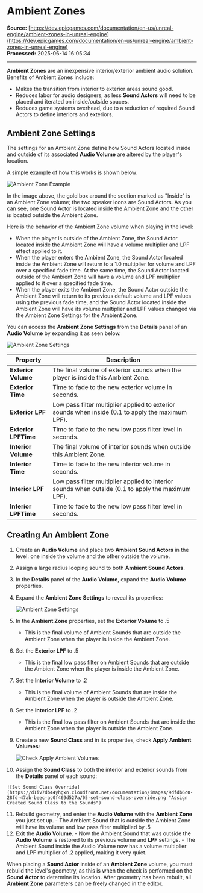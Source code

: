 # Ambient Zones

**Source:** [https://dev.epicgames.com/documentation/en-us/unreal-engine/ambient-zones-in-unreal-engine](https://dev.epicgames.com/documentation/en-us/unreal-engine/ambient-zones-in-unreal-engine)  
**Processed:** 2025-06-14 16:05:34

---

**Ambient Zones** are an inexpensive interior/exterior ambient audio solution. Benefits of Ambient Zones include:

-   Makes the transition from interior to exterior areas sound good.
-   Reduces labor for audio designers, as less **Sound Actors** will need to be placed and iterated on inside/outside spaces.
-   Reduces game systems overhead, due to a reduction of required Sound Actors to define interiors and exteriors.

## Ambient Zone Settings

The settings for an Ambient Zone define how Sound Actors located inside and outside of its associated **Audio Volume** are altered by the player's location.

A simple example of how this works is shown below:

![Ambient Zone Example](https://d1iv7db44yhgxn.cloudfront.net/documentation/images/7df19014-b875-48c4-9681-a5e5823766d5/01-ambient-zone-example.png "Ambient Zone Example")

In the image above, the gold box around the section marked as "Inside" is an Ambient Zone volume; the two speaker icons are Sound Actors. As you can see, one Sound Actor is located inside the Ambient Zone and the other is located outside the Ambient Zone.

Here is the behavior of the Ambient Zone volume when playing in the level:

-   When the player is outside of the Ambient Zone, the Sound Actor located inside the Ambient Zone will have a volume multiplier and LPF effect applied to it.
-   When the player enters the Ambient Zone, the Sound Actor located inside the Ambient Zone will return to a 1.0 multiplier for volume and LPF over a specified fade time. At the same time, the Sound Actor located outside of the Ambient Zone will have a volume and LPF multiplier applied to it over a specified fade time.
-   When the player exits the Ambient Zone, the Sound Actor outside the Ambient Zone will return to its previous default volume and LPF values using the previous fade time, and the Sound Actor located inside the Ambient Zone will have its volume multiplier and LPF values changed via the Ambient Zone Settings for the Ambient Zone.

You can access the **Ambient Zone Settings** from the **Details** panel of an **Audio Volume** by expanding it as seen below.

![Ambient Zone Settings](https://d1iv7db44yhgxn.cloudfront.net/documentation/images/5a88991f-3460-4ebe-9a2e-49ee5feb4274/02-ambient-zone-settings.png "Ambient Zone Settings")

| **Property** | **Description** |
| --- | --- |
| **Exterior Volume** | The final volume of exterior sounds when the player is inside this Ambient Zone. |
| **Exterior Time** | Time to fade to the new exterior volume in seconds. |
| **Exterior LPF** | Low pass filter multiplier applied to exterior sounds when inside (0.1 to apply the maximum LPF). |
| **Exterior LPFTime** | Time to fade to the new low pass filter level in seconds. |
| **Interior Volume** | The final volume of interior sounds when outside this Ambient Zone. |
| **Interior Time** | Time to fade to the new interior volume in seconds. |
| **Interior LPF** | Low pass filter multiplier applied to interior sounds when outside (0.1 to apply the maximum LPF). |
| **Interior LPFTime** | Time to fade to the new low pass filter level in seconds. |

## Creating An Ambient Zone

1.  Create an **Audio Volume** and place two **Ambient Sound Actors** in the level: one inside the volume and the other outside the volume.
2.  Assign a large radius looping sound to both **Ambient Sound Actors**.
3.  In the **Details** panel of the **Audio Volume**, expand the **Audio Volume** properties.
4.  Expand the **Ambient Zone Settings** to reveal its properties:
    
    ![Ambient Zone Settings](https://d1iv7db44yhgxn.cloudfront.net/documentation/images/704fdafb-c2f8-4b80-8bbc-949b53c0d026/03-adjust-ambient-zone-settings.png "Ambient Zone Settings")
5.  In the **Ambient Zone** properties, set the **Exterior Volume** to .5
    -   This is the final volume of Ambient Sounds that are outside the Ambient Zone when the player is inside the Ambient Zone.
6.  Set the **Exterior LPF** to .5
    -   This is the final low pass filter on Ambient Sounds that are outside the Ambient Zone when the player is inside the Ambient Zone.
7.  Set the **Interior Volume** to .2
    -   This is the final volume of Ambient Sounds that are inside the Ambient Zone when the player is outside the Ambient Zone.
8.  Set the **Interior LPF** to .2
    -   This is the final low pass filter on Ambient Sounds that are inside the Ambient Zone when the player is outside the Ambient Zone.
9.  Create a new **Sound Class** and in its properties, check **Apply Ambient Volumes**:
    
    ![Check Apply Ambient Volumes](https://d1iv7db44yhgxn.cloudfront.net/documentation/images/47b13ca1-fc68-4a2b-8b96-55ef4bda65b8/04-apply-ambient-volumes-is-checked.png "Check Apply Ambient Volumes")
10.  Assign the **Sound Class** to both the interior and exterior sounds from the **Details** panel of each sound:
    
    ![Set Sound Class Override](https://d1iv7db44yhgxn.cloudfront.net/documentation/images/9dfdb6c0-28fd-47ab-beec-ac0f469d527a/05-set-sound-class-override.png "Assign Created Sound Class to the Sounds")
11.  Rebuild geometry, and enter the **Audio Volume** with the **Ambient Zone** you just set up.
    -   The Ambient Sound that is outside the Ambient Zone will have its volume and low pass filter multiplied by .5
12.  Exit the **Audio Volume**.
    -   Now the Ambient Sound that was outside the **Audio Volume** is restored to its previous volume and **LPF** settings.
    -   The Ambient Sound inside the Audio Volume now has a volume multiplier and LPF multiplier of .2 applied, making it very quiet.

When placing a **Sound Actor** inside of an **Ambient Zone** volume, you must rebuild the level's geometry, as this is when the check is performed on the **Sound Actor** to determine its location. After geometry has been rebuilt, all **Ambient Zone** parameters can be freely changed in the editor.